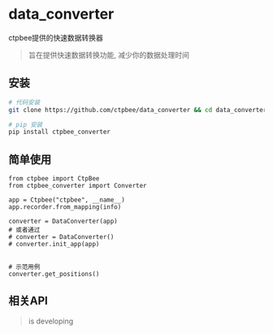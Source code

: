 # data_converter
ctpbee提供的快速数据转换器


> 旨在提供快速数据转换功能, 减少你的数据处理时间

## 安装
```bash 
# 代码安装
git clone https://github.com/ctpbee/data_converter && cd data_converter && python setup.py install 

# pip 安装
pip install ctpbee_converter

```


## 简单使用


```
from ctpbee import CtpBee
from ctpbee_converter import Converter

app = Ctpbee("ctpbee", __name__)
app.recorder.from_mapping(info)

converter = DataConverter(app)
# 或者通过
# converter = DataConverter()
# converter.init_app(app)


# 示范用例 
converter.get_positions()

```

## 相关API
> is developing 
